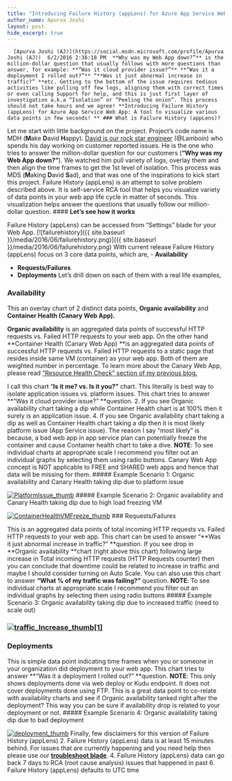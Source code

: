 ```yaml
---
title: "Introducing Failure History (appLens) for Azure App Service Web App"
author_name: Apurva Joshi 
layout: post
hide_excerpt: true
---
```

      [Apurva Joshi (AJ)](https://social.msdn.microsoft.com/profile/Apurva Joshi (AJ))  6/2/2016 2:36:18 PM  **Why was my Web App down?”** is the million-dollar question that usually follows with more questions than answer, for example: **“Was it cloud provider issue?”** **“Was it a deployment I rolled out?”** “**Was it just abnormal increase in traffic?” **etc. Getting to the bottom of the issue requires tedious activities like pulling off few logs, aligning them with correct times or even calling Support for help, and this is just first layer of investigation a.k.a “Isolation” or “Peeling the onion”. This process should not take hours and we agree! **Introducing Failure History (appLens) for Azure App Service Web App: A tool to visualize various data points in few seconds! ** ### What is Failure History (appLens)?

 Let me start with little background on the project. Project’s code name is MDH (**M**ake **D**avid **H**appy). [David is our rock star engineer](https://twitter.com/LamboIn) (@Lamboin) who spends his day working on customer reported issues. He is the one who tries to answer the million-dollar question for our customers (**“Why was my Web App down?”**). We watched him pull variety of logs, overlay them and then align the time frames to get the 1st level of isolation. This process was MDS (**M**aking **D**avid **S**ad), and that was one of the inspirations to kick start this project. Failure History (appLens) is an attempt to solve problem described above. It is self-service RCA tool that helps you visualize variety of data points in your web app life cycle in matter of seconds. This visualization helps answer the questions that usually follow our million-dollar question. #### **Let’s see how it works**

 Failure History (appLens) can be accessed from “Settings” blade for your Web App. [![failurehistory]({{ site.baseurl }}/media/2016/06/failurehistory.png)]({{ site.baseurl }}/media/2016/06/failurehistory.png)[](https://azurecomcdn.azureedge.net/mediahandler/acomblog/media/Default/blog/ac60573b-a3b6-4507-b348-735939bcdb5d.png) With current release Failure History (appLens) focus on 3 core data points, which are,  - **Availability**
 - **Requests/Failures**
 - **Deployments**
  Let’s drill down on each of them with a real life examples,

 ### Availability

 This an overlay chart of 2 distinct data points, **Organic availability** and **Container Health (Canary Web App).**

 **Organic availability** is an aggregated data points of successful HTTP requests vs. Failed HTTP requests to your web app. On the other hand **Container Health (Canary Web App) **is an aggregated data points of successful HTTP requests vs. Failed HTTP requests to a static page that resides inside same VM (container) as your web app. Both of them are weighted number in percentage. To learn more about the Canary Web App, please read [“Resource Health Check” section of my previous blog.](https://blogs.msdn.microsoft.com/appserviceteam/2016/05/18/web-app-troubleshooting-blade/)

 I call this chart “**Is it me? vs. Is it you?”** chart. This literally is best way to isolate application issues vs. platform issues. This chart tries to answer **“Was it cloud provider issue?” **question.  2. If you see Organic availability chart taking a dip while Container Health chart is at 100% then it surely is an application issue.
 4. If you see Organic availability chart taking a dip as well as Container Health chart taking a dip then it is most likely platform issue (App Service issue). The reason I say “most likely” is because, a bad web app in app service plan can potentially freeze the container and cause Container health chart to take a dive.
  **NOTE**: To see individual charts at appropriate scale I recommend you filter out an individual graphs by selecting them using radio buttons. Canary Web App concept is NOT applicable to FREE and SHARED web apps and hence that data will be missing for them. ##### Example Scenario 1: Organic availability and Canary Health taking dip due to platform issue

 [![PlatformIssue_thumb](https://azurecomcdn.azureedge.net/mediahandler/acomblog/media/Default/blog/0fc9f8bb-9f83-4d0f-85f7-29dc78412ace.png "PlatformIssue_thumb")](https://azurecomcdn.azureedge.net/mediahandler/acomblog/media/Default/blog/633f4e32-4723-4e13-ad6e-c25895e39ca7.png) ##### Example Scenario 2: Organic availability and Canary Health taking dip due to high load freezing VM

 [![ContainerHealthVMFreeze_thumb](https://azurecomcdn.azureedge.net/mediahandler/acomblog/media/Default/blog/92606568-debd-4aa4-9142-1a4db3bc3bba.jpg "ContainerHealthVMFreeze_thumb")](https://azurecomcdn.azureedge.net/mediahandler/acomblog/media/Default/blog/9da55a01-b434-44c5-b913-985f39877691.jpg) ### Requests/Failures

 This is an aggregated data points of total incoming HTTP requests vs. Failed HTTP requests to your web app. This chart can be used to answer “**Was it just abnormal increase in traffic?” **question. If you see drop in **Organic availability **chart (right above this chart) following large increase in Total incoming HTTP requests (HTTP Requests counter) then you can conclude that downtime could be related to increase in traffic and maybe I should consider turning on Auto Scale. You can also use this chart to answer **“What % of my traffic was failing?”** question. **NOTE**: To see individual charts at appropriate scale I recommend you filter out an individual graphs by selecting them using radio buttons ##### Example Scenario 3: Organic availability taking dip due to increased traffic (need to scale out)

 ### [![traffic_Increase_thumb[1]](https://azurecomcdn.azureedge.net/mediahandler/acomblog/media/Default/blog/a14249d7-a391-4be3-9ba3-33b51b45f348.jpg "traffic_Increase_thumb[1]")](https://azurecomcdn.azureedge.net/mediahandler/acomblog/media/Default/blog/a85cccc2-c58a-4bd4-bc8a-2c40b175f47d.jpg)

 ### Deployments

 This is simple data point indicating time frames when you or someone in your organization did deployment to your web app. This chart tries to answer **“Was it a deployment I rolled out?” **question. **NOTE**: This only shows deployments done via web deploy or Kudu endpoint. It does not cover deployments done using FTP. This is a great data point to co-relate with availability charts and see if Organic availability tanked right after the deployment? This way you can be sure if availability drop is related to your deployment or not. ##### Example Scenario 4: Organic availability taking dip due to bad deployment

 [![deployment_thumb](https://azurecomcdn.azureedge.net/mediahandler/acomblog/media/Default/blog/948c0f21-108a-4a54-949a-21038f7c41b0.jpg "deployment_thumb")](https://azurecomcdn.azureedge.net/mediahandler/acomblog/media/Default/blog/e3bb84d2-c161-443d-8ba5-2c4e11d52be4.jpg) Finally, few disclaimers for this version of Failure History (appLens)  2. Failure History (appLens) data is at least 15 minutes behind. For issues that are currently happening and you need help then please use our [**troubleshoot blade**](https://blogs.msdn.microsoft.com/appserviceteam/2016/05/18/web-app-troubleshooting-blade/).
 4. Failure History (appLens) data can go back 7 days to RCA (root cause analysis) issues that happened in past
 6. Failure History (appLens) defaults to UTC time
      